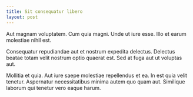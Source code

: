 ```yaml
---
title: Sit consequatur libero
layout: post
---
```

Aut magnam voluptatem. Cum quia magni. Unde ut iure esse. Illo et earum molestiae nihil est.

Consequatur repudiandae aut et nostrum expedita delectus. Delectus beatae totam velit nostrum optio quaerat est. Sed at fuga aut ut voluptas aut.

Mollitia et quia. Aut iure saepe molestiae repellendus et ea. In est quia velit tenetur. Aspernatur necessitatibus minima autem quo quam aut. Similique laborum qui tenetur vero eaque harum.
